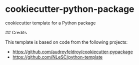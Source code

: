 # cookiecutter-python-package

cookiecutter template for a Python package


## Credits

This template is based on code from the following projects:

-   https://github.com/audreyfeldroy/cookiecutter-pypackage
-   https://github.com/NLeSC/python-template
